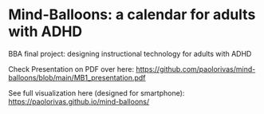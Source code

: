 # Mind-Balloons: a calendar for adults with ADHD


BBA final project: designing instructional technology for adults with ADHD

Check Presentation on PDF over here: https://github.com/paolorivas/mind-balloons/blob/main/MB1_presentation.pdf

See full visualization here (designed for smartphone): https://paolorivas.github.io/mind-balloons/
